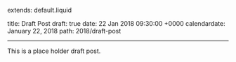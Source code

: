 extends: default.liquid

title: Draft Post
draft: true
date: 22 Jan 2018 09:30:00 +0000
calendardate: January 22, 2018
path: 2018/draft-post

---

This is a place holder draft post.